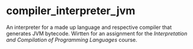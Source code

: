 # compiler_interpreter_jvm
An interpreter for a made up language and respective compiler that generates JVM bytecode. Wirtten for an assignment for the *Interpretation and Compilation of Programming Languages* course.
